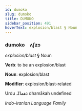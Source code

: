 ```yaml
---
id: dumoko
slug: dumoko
title: DUMOKO
sidebar_position: 491
hoverText: explosion/blast § Noun
---
```


### dumoko&emsp;<span kind="abugida">ʌʃƶɔ</span>

*explosion/blast* **§** Noun

**Verb**: to be an explosion/blast

**Noun**: explosion/blast

**Modifier**: explosion/blast-related

Urdu دَھماکَہ dhamākah undefined

*Indo-Iranian Language Family*